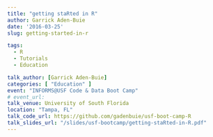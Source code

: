 ```yaml
---
title: "getting staRted in R"
author: Garrick Aden-Buie
date: '2016-03-25'
slug: getting-started-in-r

tags:
  - R
  - Tutorials
  - Education

talk_author: [Garrick Aden-Buie]
categories: [ "Education" ]
event: "INFORMS@USF Code & Data Boot Camp"
# event_url:
talk_venue: University of South Florida
location: "Tampa, FL"
talk_code_url: https://github.com/gadenbuie/usf-boot-camp-R
talk_slides_url: "/slides/usf-bootcamp/getting-staRted-in-R.pdf"
---
```


